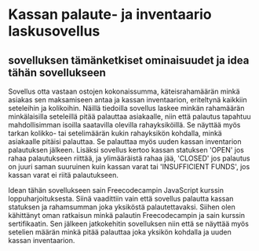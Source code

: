 # Kassan palaute- ja inventaario laskusovellus

## sovelluksen tämänketkiset ominaisuudet ja idea tähän sovellukseen
Sovellus otta vastaan ostojen kokonaissumma, käteisrahamäärän minkä asiakas sen maksamiseen antaa ja kassan inventaarion, eriteltynä kaikkiin seteleihin ja kolikoihin.
Näillä tiedoilla sovellus laskee minkän rahamäärän minkälaisilla seteleillä pitää palauttaa asiakaalle, niin että palautus tapahtuu mahdollisimman isoilla
saatavilla olevilla rahayksiköillä. Se näyttää myös tarkan kolikko- tai setelimäärän kukin rahayksikön kohdalla, minkä asiakaalle pitäisi palauttaa.
Se palauttaa myös uuden kassan inventarion palautuksen jälkeen. Lisäksi sovellus kertoo kassan statuksen 'OPEN' jos rahaa palautukseen riittää, ja ylimääräistä rahaa jää,
'CLOSED' jos palautus on juuri saman suuruinen kuin kassan varat tai 'INSUFFICIENT FUNDS', jos kassan varat ei riitä palautukseen.

Idean tähän sovellukseen sain Freecodecampin JavaScript kurssin loppuharjoituksesta. Siinä vaadittiin vain että sovellus palautta kassan statuksen ja rahamsumman joka yksiköstä
palautettavaksi. Siihen olen kähittänyt oman ratkaisun minkä palautin Freecodecampin ja sain kurssin sertifikaatin.
Sen jälkeen jatkokehitin sovelluksen niin että se näyttää myös setelien määrän minkä pitää palauttaa joka yksikön kohdalla ja uuden kassan inventaarion.
